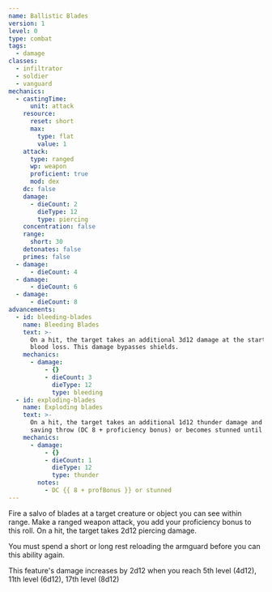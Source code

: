 ```yaml
---
name: Ballistic Blades
version: 1
level: 0
type: combat
tags:
  - damage
classes:
  - infiltrator
  - soldier
  - vanguard
mechanics:
  - castingTime:
      unit: attack
    resource:
      reset: short
      max:
        type: flat
        value: 1
    attack:
      type: ranged
      wp: weapon
      proficient: true
      mod: dex
    dc: false
    damage:
      - dieCount: 2
        dieType: 12
        type: piercing
    concentration: false
    range:
      short: 30
    detonates: false
    primes: false
  - damage:
      - dieCount: 4
  - damage:
      - dieCount: 6
  - damage:
      - dieCount: 8
advancements:
  - id: bleeding-blades
    name: Bleeding Blades
    text: >-
      On a hit, the target takes an additional 3d12 damage at the start of its next turn due to
      blood loss. This damage bypasses shields.
    mechanics:
      - damage:
          - {}
          - dieCount: 3
            dieType: 12
            type: bleeding
  - id: exploding-blades
    name: Exploding blades
    text: >-
      On a hit, the target takes an additional 1d12 thunder damage and must pass a Constitution
      saving throw (DC 8 + proficiency bonus) or becomes stunned until the end of your next turn.
    mechanics:
      - damage:
          - {}
          - dieCount: 1
            dieType: 12
            type: thunder
        notes:
          - DC {{ 8 + profBonus }} or stunned
---
```

Fire a salvo of blades at a target creature or object you can see within range. Make a ranged weapon attack, you add
your proficiency bonus to this roll. On a hit, the target takes 2d12 piercing damage.

You must spend a short or long rest reloading the armguard before you can this ability again.

This feature's damage increases by 2d12 when you reach 5th level (4d12), 11th level (6d12), 17th level (8d12)
